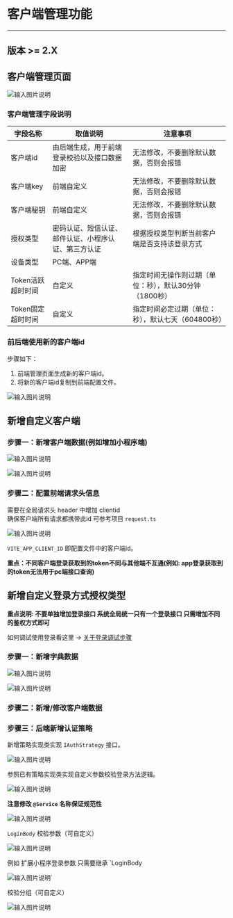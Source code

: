 # 客户端管理功能
- - -
## 版本 >= 2.X

## 客户端管理页面

![输入图片说明](https://foruda.gitee.com/images/1690961819029076660/c44374ac_4959041.png "屏幕截图")

### 客户端管理字段说明
| 字段名称           | 取值说明                       | 注意事项                           |
|----------------|----------------------------|--------------------------------|
| 客户端id          | 由后端生成，用于前端登录校验以及接口数据加密     | 无法修改，不要删除默认数据，否则会报错            |
| 客户端key         | 前端自定义                      | 无法修改，不要删除默认数据，否则会报错            |
| 客户端秘钥          | 前端自定义                      | 无法修改，不要删除默认数据，否则会报错            |
| 授权类型           | 密码认证、短信认证、邮件认证、小程序认证、第三方认证 | 根据授权类型判断当前客户端是否支持该登录方式         |
| 设备类型           | PC端、APP端                   |                                |
| Token活跃超时时间    | 自定义                        | 指定时间无操作则过期（单位：秒），默认30分钟（1800秒） |
| Token固定超时时间    | 自定义                        | 指定时间必定过期（单位：秒），默认七天（604800秒）   |

### 前后端使用新的客户端id

步骤如下：
1. 前端管理页面生成新的客户端id。
2. 将新的客户端id复制到前端配置文件。

![输入图片说明](https://foruda.gitee.com/images/1690962894318847386/133d2f90_4959041.png "屏幕截图")

## 新增自定义客户端

### 步骤一：新增客户端数据(例如增加小程序端)

![输入图片说明](https://foruda.gitee.com/images/1690965463070099188/baeb4441_4959041.png "屏幕截图")

![输入图片说明](https://foruda.gitee.com/images/1690965508836621042/df06248f_4959041.png "屏幕截图")

### 步骤二：配置前端请求头信息

需要在全局请求头 header 中增加 clientid <br>
确保客户端所有请求都携带此id 可参考项目 `request.ts`

![输入图片说明](https://foruda.gitee.com/images/1690965768235114596/980b88d2_4959041.png "屏幕截图")

`VITE_APP_CLIENT_ID` 即配置文件中的客户端id。

**重点：不同客户端登录获取到的token不同与其他端不互通(例如: app登录获取到的token无法用于pc端接口查询)**

## 新增自定义登录方式授权类型

**重点说明: 不要单独增加登录接口 系统全局统一只有一个登录接口 只需增加不同的鉴权方式即可**

如何调试使用登录看这里 -> [关于登录调试步骤](/questions/login_step.md)

### 步骤一：新增字典数据

![输入图片说明](https://foruda.gitee.com/images/1690968849418013624/3b28417e_4959041.png "屏幕截图")

![输入图片说明](https://foruda.gitee.com/images/1690968865819397010/64529fad_4959041.png "屏幕截图")

### 步骤二：新增/修改客户端数据

### 步骤三：后端新增认证策略

新增策略实现类实现 `IAuthStrategy` 接口。<br>

![输入图片说明](https://foruda.gitee.com/images/1690972828588111954/7614a4c5_4959041.png "屏幕截图")

参照已有策略实现类实现自定义参数校验登录方法逻辑。<br>

![输入图片说明](https://foruda.gitee.com/images/1718951146945578143/789c80e4_1766278.png "屏幕截图")

**注意修改 `@Service` 名称保证规范性**

![输入图片说明](https://foruda.gitee.com/images/1718951179571300385/8db730b9_1766278.png "屏幕截图")

`LoginBody` 校验参数（可自定义）<br>

![输入图片说明](https://foruda.gitee.com/images/1718951237123374392/f7840db2_1766278.png "屏幕截图")

例如 扩展小程序登录参数 只需要继承 `LoginBody <br>

![输入图片说明](https://foruda.gitee.com/images/1718951283931895761/e6348be5_1766278.png "屏幕截图")`

校验分组（可自定义）<br>

![输入图片说明](https://foruda.gitee.com/images/1718951343601334215/8ef404b4_1766278.png "屏幕截图")